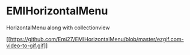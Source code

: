 # EMIHorizontalMenu
HorizontalMenu along with collectionview

[[https://github.com/Emi27/EMIHorizontalMenu/blob/master/ezgif.com-video-to-gif.gif]]
